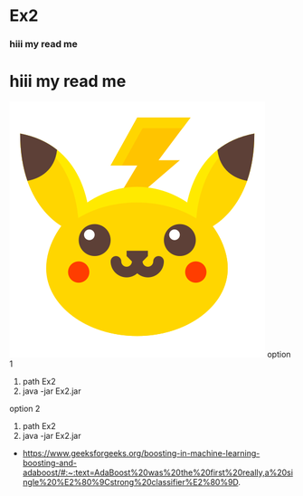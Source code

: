 # Ex2



### hiii my read me 
# hiii my read me 

![alt text](https://github.com/shanimergui/Ex2/blob/master/data/image/pokemov.png)
option 1
1. path Ex2
2. java -jar Ex2.jar <parmter-id> <parmter-level>

option 2
1. path Ex2
2. java -jar Ex2.jar

* https://www.geeksforgeeks.org/boosting-in-machine-learning-boosting-and-adaboost/#:~:text=AdaBoost%20was%20the%20first%20really,a%20single%20%E2%80%9Cstrong%20classifier%E2%80%9D.
